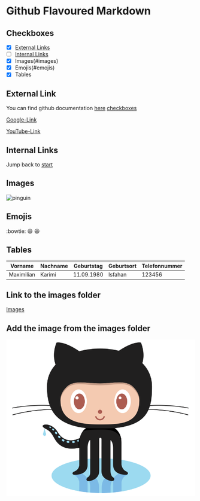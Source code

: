 # Github Flavoured Markdown

## Checkboxes

- [x] [External Links](#external-links)
- [ ] [Internal Links](#internal-links)
- [x] Images(#images)
- [x] Emojis(#emojis)
- [x] Tables

## External Link

You can find github documentation [here](github.io)
[checkboxes](#checkboxes)

[Google-Link](https://www.google.de)

[YouTube-Link](https://www.Youtube.com)

## Internal Links

Jump back to [start](#github-flavoured-markdown)

## Images

![pinguin](https://upload.wikimedia.org/wikipedia/commons/a/a1/Falkland_Islands_Penguins_36.jpg)

## Emojis

:bowtie:
:smile:
:laughing:

## Tables

| Vorname    | Nachname | Geburtstag | Geburtsort | Telefonnummer |
| ---------- | -------- | ---------- | ---------- | ------------- |
| Maximilian | Karimi   | 11.09.1980 | Isfahan    | 123456        |

## Link to the images folder

[Images](/Images/)

## Add the image from the images folder

![Logo](/Images/image.png)
